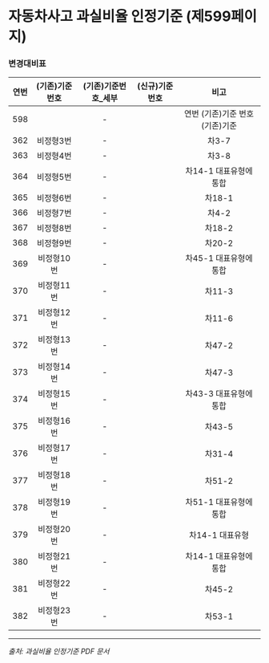 # 자동차사고 과실비율 인정기준 (제599페이지)

### 변경대비표

| 연번 | (기존)기준번호 | (기존)기준번호_세부 | (신규)기준번호 |         비고         |
|:----:|:-------------:|:------------------:|:-------------:|:--------------------:|
|598 |          |      -      |          |연번 (기존)기준 번호 (기존)기준 |
|362 |  비정형3번   |      -      |          |        차3-7        |
|363 |  비정형4번   |      -      |          |        차3-8        |
|364 |  비정형5번   |      -      |          |   차14-1 대표유형에 통합   |
|365 |  비정형6번   |      -      |          |       차18-1        |
|366 |  비정형7번   |      -      |          |        차4-2        |
|367 |  비정형8번   |      -      |          |       차18-2        |
|368 |  비정형9번   |      -      |          |       차20-2        |
|369 |  비정형10번  |      -      |          |   차45-1 대표유형에 통합   |
|370 |  비정형11번  |      -      |          |       차11-3        |
|371 |  비정형12번  |      -      |          |       차11-6        |
|372 |  비정형13번  |      -      |          |       차47-2        |
|373 |  비정형14번  |      -      |          |       차47-3        |
|374 |  비정형15번  |      -      |          |   차43-3 대표유형에 통합   |
|375 |  비정형16번  |      -      |          |       차43-5        |
|376 |  비정형17번  |      -      |          |       차31-4        |
|377 |  비정형18번  |      -      |          |       차51-2        |
|378 |  비정형19번  |      -      |          |   차51-1 대표유형에 통합   |
|379 |  비정형20번  |      -      |          |     차14-1 대표유형     |
|380 |  비정형21번  |      -      |          |   차14-1 대표유형에 통합   |
|381 |  비정형22번  |      -      |          |       차45-2        |
|382 |  비정형23번  |      -      |          |       차53-1        |


---
*출처: 과실비율 인정기준 PDF 문서*
